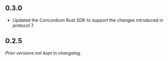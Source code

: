 ## 0.3.0
- Updated the Concordium Rust SDK to support the changes introduced in protocol 7.

## 0.2.5
*Prior versions not kept in changelog.*
